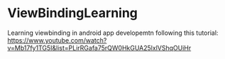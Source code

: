 # ViewBindingLearning
Learning viewbinding in android app developemtn 
following this tutorial: https://www.youtube.com/watch?v=Mb17fy1TG5I&list=PLirRGafa75rQW0HkGUA25lxlVShqOUiHr
